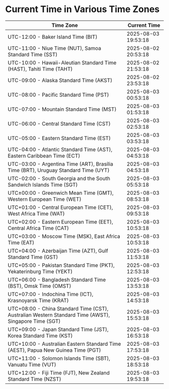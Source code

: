 # Current Time in Various Time Zones

| Time Zone | Current Time |
|-----------|--------------|
| UTC-12:00 - Baker Island Time (BIT) | 2025-08-03 19:53:18 |
| UTC-11:00 - Niue Time (NUT), Samoa Standard Time (SST) | 2025-08-02 20:53:18 |
| UTC-10:00 - Hawaii-Aleutian Standard Time (HAST), Tahiti Time (TAHT) | 2025-08-02 21:53:18 |
| UTC-09:00 - Alaska Standard Time (AKST) | 2025-08-02 23:53:18 |
| UTC-08:00 - Pacific Standard Time (PST) | 2025-08-03 00:53:18 |
| UTC-07:00 - Mountain Standard Time (MST) | 2025-08-03 01:53:18 |
| UTC-06:00 - Central Standard Time (CST) | 2025-08-03 02:53:18 |
| UTC-05:00 - Eastern Standard Time (EST) | 2025-08-03 03:53:18 |
| UTC-04:00 - Atlantic Standard Time (AST), Eastern Caribbean Time (ECT) | 2025-08-03 04:53:18 |
| UTC-03:00 - Argentina Time (ART), Brasília Time (BRT), Uruguay Standard Time (UYT) | 2025-08-03 04:53:18 |
| UTC-02:00 - South Georgia and the South Sandwich Islands Time (SGT) | 2025-08-03 05:53:18 |
| UTC±00:00 - Greenwich Mean Time (GMT), Western European Time (WET) | 2025-08-03 08:53:18 |
| UTC+01:00 - Central European Time (CET), West Africa Time (WAT) | 2025-08-03 09:53:18 |
| UTC+02:00 - Eastern European Time (EET), Central Africa Time (CAT) | 2025-08-03 10:53:18 |
| UTC+03:00 - Moscow Time (MSK), East Africa Time (EAT) | 2025-08-03 10:53:18 |
| UTC+04:00 - Azerbaijan Time (AZT), Gulf Standard Time (GST) | 2025-08-03 11:53:18 |
| UTC+05:00 - Pakistan Standard Time (PKT), Yekaterinburg Time (YEKT) | 2025-08-03 12:53:18 |
| UTC+06:00 - Bangladesh Standard Time (BST), Omsk Time (OMST) | 2025-08-03 13:53:18 |
| UTC+07:00 - Indochina Time (ICT), Krasnoyarsk Time (KRAT) | 2025-08-03 14:53:18 |
| UTC+08:00 - China Standard Time (CST), Australian Western Standard Time (AWST), Singapore Time (SGT) | 2025-08-03 15:53:18 |
| UTC+09:00 - Japan Standard Time (JST), Korea Standard Time (KST) | 2025-08-03 16:53:18 |
| UTC+10:00 - Australian Eastern Standard Time (AEST), Papua New Guinea Time (PGT) | 2025-08-03 17:53:18 |
| UTC+11:00 - Solomon Islands Time (SBT), Vanuatu Time (VUT) | 2025-08-03 18:53:18 |
| UTC+12:00 - Fiji Time (FJT), New Zealand Standard Time (NZST) | 2025-08-03 19:53:18 |
